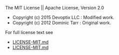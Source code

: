 The MIT License || Apache License, Version 2.0

- Copyright (c) 2015 Devoptix LLC : Modified work.
- Copyright (c) 2012 Dominic Tarr : Original work.

For full license text see 

- [LICENSE-MIT.md](LICENSE-MIT.md)
- [LICENSE-MIT.md](LICENSE-APACHE2.md)
